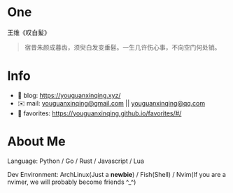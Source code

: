 
# One 
 
  
王维《叹白髪》 
 
>宿昔朱颜成暮齿，须臾白发变垂髫。一生几许伤心事，不向空门何处销。        
 

# Info

- 📝 blog: https://youguanxinqing.xyz/
- ✉️  mail: youguanxinqing@gmail.com || youguanxinqing@qq.com
- 📙 favorites: https://youguanxinqing.github.io/favorites/#/

# About Me

Language: Python / Go / Rust / Javascript / Lua

Dev Environment: ArchLinux(Just a **newbie**) / Fish(Shell) / Nvim(If you are a nvimer, we will probably become friends ^_^)
